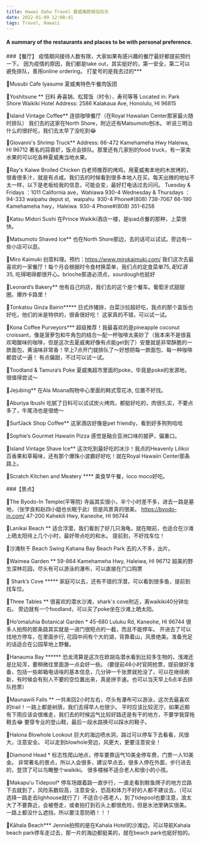 ```yaml
---
title: Hawai Oahu Travel 夏威夷欧胡岛玩乐
date: 2022-01-09 12:08:41
tags: Travel, Hawaii
---
```


#### A summary of the restaurants and places to be with personal preference.
###【餐厅】
疫情期间接待人数有限，大家如果有感兴趣的餐厅最好都提前预约一下。
因为疫情的原因，我们都是take out，其实挺好的，第一安全，第二可以避免排队，善用online ordering。
打星号的是我去过的***

🍍Musubi Cafe Iyasume
夏威夷特色午餐肉饭团

🍍Yoshitsune **
日料 寿喜锅、松茸饭（时令）、寿司等等
Located in: Park Shore Waikiki Hotel
Address: 2586 Kalakaua Ave, Honolulu, HI 96815

🍍Island Vintage Coffee**
连锁咖啡餐厅（在Royal Hawaiian Center那家最火随时排队）
我们去的这家在North Shore，附近还有Matsumoto刨冰。
听说三明治什么的很好吃，我们去太早了没吃到😂

<!--more-->
🍍Giovanni's Shrimp Truck**
Address: 66-472 Kamehameha Hwy Haleiwa, HI 96712
著名的蒜蓉虾，饭点会排队。那里还有几家别的food truck，有一家卖水果的可以吃各种夏威夷当地水果。

🍍Ray's Kaiwe Broiled Chicken
白老师推荐的烤鸡，用夏威夷本地的木炭烤的，很香很多汁，就是有点咸。我们去的时候看到很多本地人在买。每天出摊的地址不太一样，以下是老板给我的信息，可能会变，最好打电话过去问问。
Tuesday & Fridays ：1011 California ave，Wahiawa 930-4
Wednesday & Thursdays ：94-333 waipahu depot st,  waipahu  930-4
Phone#(808) 738-7067
66-190 Kamehameha hwy，Haleiwa  930-4
Phone#(808) 351-6258

🍍Katsu Midori Sushi
在Prince Waikiki酒店一楼，是ipad点餐的那种，上菜很快。

🍍Matsumoto Shaved Ice**
也在North Shore那边，去的话可以试试。旁边有一些小店可以逛。

🍍Miro Kaimuki
创意料理。预约：https://www.mirokaimuki.com/
我们这次去最喜欢的一家餐厅！每个月会根据时令食材换菜单，我们点的定食菜单$75,配红酒$35, 吃得喝得都很开心。brioche那道必须点，sourdough也挺好

🍍Leonard’s Bakery**
他有自己的店，我们去的这个是个餐车。葡萄牙式甜甜圈，爆炸卡路里！

🍍Tonkatsu Ginza Bairin*****
日式炸猪排，白菜沙拉超好吃，我点的那个盖饭也好吃，他们的米是特供的，很香很好吃！
这家真的不错，可以试一试。

🍍Kona Coffee Purveyors***
超级推荐！我最喜欢的是pineapple coconut croissant，像是菠萝包和牛角包的结合～配一杯咖啡太美妙了（我本来不是很喜欢喝酸味的咖啡，但是这次去夏威夷好像有点能get到了）安曼就是非常酥脆的一款面包，黄油味非常香！早上7点开门就排队了～好想把每一款面包、每一种咖啡都尝试一遍！
有点偏甜，不过可以试一试。

🍍Toodland & Tamura‘s Poke
夏威夷超市里面的poke，毕竟是poke的发源地，很值得尝试～

🍍Jejubing**
在Ala Moana购物中心里面的韩式雪花冰, 位置不好找。

🍍Aburiya Ibushi
吃腻了日料可以试试炭火烤肉，都挺好吃的，肉很扎实，不要点多了，牛尾汤也是很绝～

🍍SurfJack Shop Coffee**
这家酒店好像是pet friendly，看到好多狗狗哈哈

🍍Sophie‘s Gourmet Hawaiin Pizza
感觉是融合亚洲口味的披萨，偏重口。

🍍Island Vintage Shave Ice**
这次吃到最好吃的冰沙！我点的Heavenly Lilikoi 百香果和草莓味，还有那个爆珠小波霸好好吃！就在Royal Hawaiin Center那条路上。

🍍Scratch Kitchen and Meatery ****
美食早午餐，loco moco好吃。

###【景点】

🌴The Byodo-In Temple(平等院)
寺庙其实很小，半个小时差不多，进去一路是墓地，（张学良和赵四小姐也长眠于此）但是风景真的很美。
https://byodo-in.com/
47-200 Kahekili Hwy, Kaneohe, HI 96744

🌴Lanikai Beach  **
适合浮潜，我们看到了好几只海龟，就在眼前，也适合在沙滩上晒太阳待上几个小时，最好带点吃的和水。
提前到，不好找车位！

🌴沙滩秋千 Beach Swing Kahana Bay Beach Park
去的人不多，出片。

🌴Waimea Garden **
59-864 Kamehameha Hwy, Haleiwa, HI 96712
超美的野生深林花园，尽头有可以游泳的瀑布，可以直接在门口购票

🌴 Shark’s Cove *****
家庭可以去，还有不错的浮潜，可以看到很多鱼，提前到找车位。

🌴Three Tables **
很喜欢的潜水沙滩，shark's cove附近，离waikiki40分钟左右。
旁边就有一个foodland，可以买了poke坐在沙滩上晒太阳。

🌴Ho’omaluhia Botanical Garden *
45-680 Luluku Rd, Kaneohe, HI 96744
很多人拍照的那条路其实就是一进门很短点的一截，而且不能停车。
开进去了可以找地方停车，在里面步行, 花园中间有个大的湖，背靠着山，风景绝美。准备充足的话适合在公园草地上野餐。

🌴Hanauma Bay  ******
恐龙湾算是这次在欧胡岛潜水看到比较多生物的，浅滩还是比较浑，要稍微往里面游一点会好一些。
(要提前48小时官网抢票，提前做好准备，包括一些邮箱电话啥的基本信息，几分钟一千张票就抢没了，可以在继续刷新，有时候会有别人不要的空位置出来，真是拼手速。也可以当天早上6点半去排队抢票）

🌴Maunawili Falls **
一共来回2小时左右，尽头有瀑布可以游泳，这次去最喜欢的trail！一路上都是树荫，我们去得早人也很少。
平时应该比较泥泞，如果近期有下雨应该会很难走，我们去的时候运气比较好路还是有干的地方，不要学我穿拖鞋去😂 要穿专业的登山鞋，最后一段水路换可以踩水的鞋子。

🌴Halona Blowhole Lookout
巨大的海边喷水洞，路过可以停车下去看看，风很大，注意安全。
可以走到blowhole旁边，风更大，更要注意安全！

🌴Diamond Head *
标志性爬山地点，停车要靠运气10美金停车费，门票一人10美金。
非常著名的景点，所以人会很多，建议早点去，很多人停在外面，步行进去的，登顶了可以鸟瞰整个waikiki。
很多楼梯不适合老人和很小的小孩。

🌴Makapu‘u Tidepool*
停车场跟着路一直步行，一直走看到鲸鱼牌子的地方岔路下去就到了，风险系数较高，注意安全，恐高和体力不好的人都不建议去，（可以选择一路走去lighhouse就行了）不适合小孩老人，到了tidepool也要注意，浪太大了不要靠近，会被卷走，或者拍打到石头上都很危险，但是水池里确实很美。
一路上都没什么遮挡，所以要注意防晒！！！

🌴Kāhala Beach***
Jennie拍照的是在Kahala Hotel的沙滩边，可以导航Kahala beach park停车走过去，那一片的海边都挺美的，就在beach park也挺好拍的。
